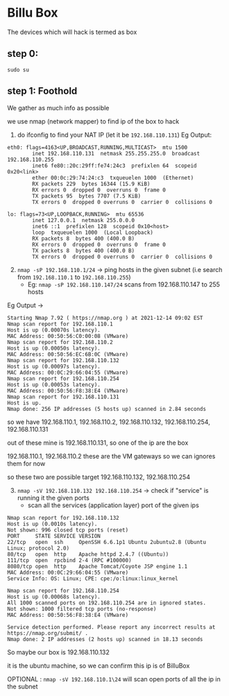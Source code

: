 # Billu Box

The devices which will hack is termed as box

## step 0:

`sudo su`

## step 1: Foothold

We gather as much info as possible

we use nmap (network mapper) to find ip of the box to hack

1. do ifconfig to find your NAT IP (let it be `192.168.110.131`)
   Eg Output:

```
eth0: flags=4163<UP,BROADCAST,RUNNING,MULTICAST>  mtu 1500
        inet 192.168.110.131  netmask 255.255.255.0  broadcast 192.168.110.255
        inet6 fe80::20c:29ff:fe74:24c3  prefixlen 64  scopeid 0x20<link>
        ether 00:0c:29:74:24:c3  txqueuelen 1000  (Ethernet)
        RX packets 229  bytes 16344 (15.9 KiB)
        RX errors 0  dropped 0  overruns 0  frame 0
        TX packets 95  bytes 7707 (7.5 KiB)
        TX errors 0  dropped 0 overruns 0  carrier 0  collisions 0

lo: flags=73<UP,LOOPBACK,RUNNING>  mtu 65536
        inet 127.0.0.1  netmask 255.0.0.0
        inet6 ::1  prefixlen 128  scopeid 0x10<host>
        loop  txqueuelen 1000  (Local Loopback)
        RX packets 8  bytes 400 (400.0 B)
        RX errors 0  dropped 0  overruns 0  frame 0
        TX packets 8  bytes 400 (400.0 B)
        TX errors 0  dropped 0 overruns 0  carrier 0  collisions 0
```

2. `nmap -sP 192.168.110.1/24` -> ping hosts in the given subnet (i.e search from `192.168.110.1` to `192.168.110.255`)
    - Eg: `nmap -sP 192.168.110.147/24` scans from 192.168.110.147 to 255 hosts

Eg Output ->

```
Starting Nmap 7.92 ( https://nmap.org ) at 2021-12-14 09:02 EST
Nmap scan report for 192.168.110.1
Host is up (0.00070s latency).
MAC Address: 00:50:56:C0:00:08 (VMware)
Nmap scan report for 192.168.110.2
Host is up (0.00050s latency).
MAC Address: 00:50:56:EC:6B:0C (VMware)
Nmap scan report for 192.168.110.132
Host is up (0.00097s latency).
MAC Address: 00:0C:29:66:04:55 (VMware)
Nmap scan report for 192.168.110.254
Host is up (0.00053s latency).
MAC Address: 00:50:56:F8:38:E4 (VMware)
Nmap scan report for 192.168.110.131
Host is up.
Nmap done: 256 IP addresses (5 hosts up) scanned in 2.84 seconds
```

so we have 192.168.110.1, 192.168.110.2, 192.168.110.132, 192.168.110.254, 192.168.110.131

out of these mine is 192.168.110.131, so one of the ip are the box

192.168.110.1, 192.168.110.2 these are the VM gateways so we can ignores them for now

so these two are possible target 192.168.110.132, 192.168.110.254

3. `nmap -sV 192.168.110.132 192.168.110.254` -> check if "service" is running it the given ports
    -   scan all the services (application layer) port of the given ips

```
Nmap scan report for 192.168.110.132
Host is up (0.0010s latency).
Not shown: 996 closed tcp ports (reset)
PORT     STATE SERVICE VERSION
22/tcp   open  ssh     OpenSSH 6.6.1p1 Ubuntu 2ubuntu2.8 (Ubuntu Linux; protocol 2.0)
80/tcp   open  http    Apache httpd 2.4.7 ((Ubuntu))
111/tcp  open  rpcbind 2-4 (RPC #100000)
8080/tcp open  http    Apache Tomcat/Coyote JSP engine 1.1
MAC Address: 00:0C:29:66:04:55 (VMware)
Service Info: OS: Linux; CPE: cpe:/o:linux:linux_kernel

Nmap scan report for 192.168.110.254
Host is up (0.00068s latency).
All 1000 scanned ports on 192.168.110.254 are in ignored states.
Not shown: 1000 filtered tcp ports (no-response)
MAC Address: 00:50:56:F8:38:E4 (VMware)

Service detection performed. Please report any incorrect results at https://nmap.org/submit/ .
Nmap done: 2 IP addresses (2 hosts up) scanned in 18.13 seconds
```

So maybe our box is 192.168.110.132 

it is the ubuntu machine, so we can confirm this ip is of BilluBox

OPTIONAL : `nmap -sV 192.168.110.1\24` will scan open ports of all the ip in the subnet
